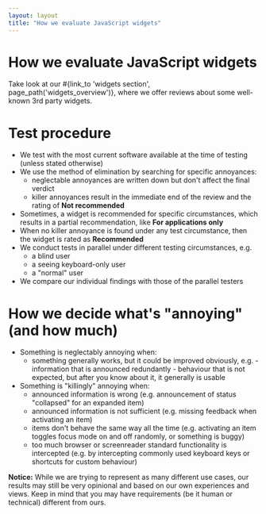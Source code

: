 ```yaml
---
layout: layout
title: "How we evaluate JavaScript widgets"
---
```


# How we evaluate JavaScript widgets

Take look at our #{link_to 'widgets section', page_path('widgets_overview')}, where we offer reviews about some well-known 3rd party widgets.


# Test procedure

 - We test with the most current software available at the time of testing (unless stated otherwise)
 - We use the method of elimination by searching for specific annoyances:
   - neglectable annoyances are written down but don't affect the final verdict
    - killer annoyances result in the immediate end of the review and the rating of **Not recommended**
 - Sometimes, a widget is recommended for specific circumstances, which results in a partial recommendation, like **For applications only**
 - When no killer annoyance is found under any test circumstance, then the widget is rated as **Recommended**
 - We conduct tests in parallel under different testing circumstances, e.g.
    - a blind user
    - a seeing keyboard-only user
    - a "normal" user
 - We compare our individual findings with those of the parallel testers

# How we decide what's "annoying" (and how much)

  - Something is neglectably annoying when:
      - something generally works, but it could be improved obviously, e.g.
            - information that is announced redundantly
            - behaviour that is not expected, but after you know about it, it generally is usable
  - Something is "killingly" annoying when:
      - announced information is wrong (e.g. announcement of status "collapsed" for an expanded item)
      - announced information is not sufficient (e.g. missing feedback when activating an item)
      - items don't behave the same way all the time (e.g. activating an item toggles focus mode on and off randomly, or something is buggy)
      - too much browser or screenreader standard functionality is intercepted (e.g. by intercepting commonly used keyboard keys or shortcuts for custom behaviour)

**Notice:** While we are trying to represent as many different use cases, our results may still be very opinional and based on our own experiences and views. Keep in mind that you may have requirements (be it human or technical) different from ours.